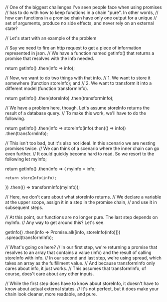 // One of the biggest challenges I've seen people face when using promises
// has to do with how to keep functions in a chain "pure". In other words, 
// how can functions in a promise chain have only one output for a unique 
// set of arguments, produce no side effects, and never rely on an external state?

// Let's start with an example of the problem

// Say we need to fire an http request to get a piece of information represented in json. 
// We have a function named getInfo() that returns a promise that resolves with the info needed.

return getInfo()
  .then(info => info);

// Now, we want to do two things with that info.
// 1. We want to store it somewhere (function storeInfo); and 
// 2. We want to transform it into a different model (function transformInfo).

return getInfo()
  .then(storeInfo)
  .then(transformInfo);

// We have a problem here, though. Let's assume storeInfo returns the result of a database query.
// To make this work, we'll have to do the following.

return getInfo()
  .then(info => storeInfo(info).then(() => info))
  .then(transformInfo);

// This isn't too bad, but it's also not ideal. In this scenario we are nesting promises twice.
// We can think of a scenario where the inner chain can go even further.
// It could quickly become hard to read. So we resort to the following
let myInfo;

return getInfo()
  .then(info => {
    myInfo = info;
    
    return storeInfo(info);
  })
  .then(() => transformInfo(myInfo));

// Here, we don't care about what storeInfo returns.
// We declare a variable at the upper scope, assign it in a step in the promise chain,
// and use it in subsequent steps.

// At this point, our functions are no longer pure. The last step depends on myInfo.
// Any way to get around this? Let's see.

getInfo()
  .then(info => Promise.all([info, storeInfo(info)]))
  .spread(transformInfo);

// What's going on here?
// In our first step, we're returning a promise that resolves to an array that contains a value (info) and the result of calling storeInfo with info.
// In our second and last step, we're using spread, which takes an array as the fulfillment value.
// And because transformInfo only cares about info, it just works.
// This assumes that transformInfo, of course, does't care about any other inputs.

// While the first step does have to know about storeInfo, it doesn't have to know about actual external states.
// It's not perfect, but it does make your chain look cleaner, more readable, and pure.
